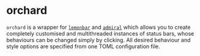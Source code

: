 # orchard

`orchard` is a wrapper for [`lemonbar`](https://github.com/LemonBoy/bar) and [`admiral`](https://github.com/sector-f/admiral) which allows you to create completely customised and multithreaded instances of status bars, whose behaviours can be changed simply by clicking. All desired behaviour and style options are specified from one TOML configuration file.
